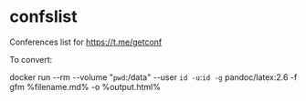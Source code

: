 # confslist
Conferences list for https://t.me/getconf


To convert:

 docker run --rm --volume "`pwd`:/data" --user `id -u`:`id -g` pandoc/latex:2.6 -f gfm %filename.md% -o %output.html%
